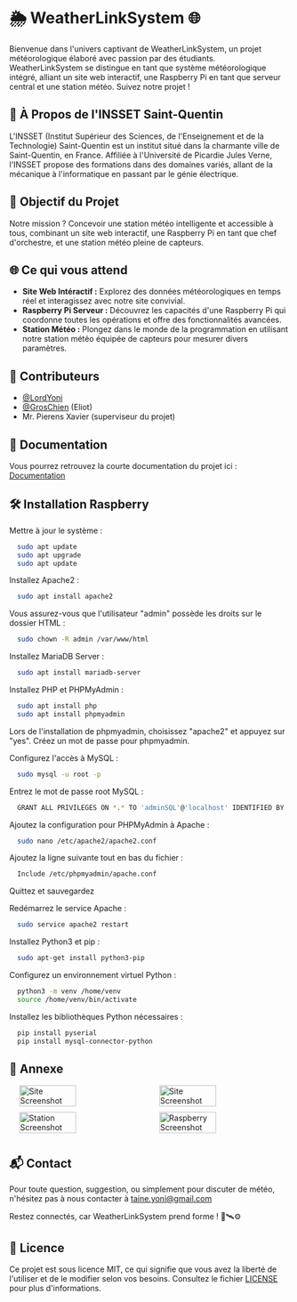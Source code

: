 # 🌦️ WeatherLinkSystem 🌐

Bienvenue dans l'univers captivant de WeatherLinkSystem, un projet météorologique élaboré avec passion par des étudiants. WeatherLinkSystem se distingue en tant que système météorologique intégré, alliant un site web interactif, une Raspberry Pi en tant que serveur central et une station météo. Suivez notre projet !

## 🏫 À Propos de l'INSSET Saint-Quentin

L'INSSET (Institut Supérieur des Sciences, de l'Enseignement et de la Technologie) Saint-Quentin est un institut situé dans la charmante ville de Saint-Quentin, en France. Affiliée à l'Université de Picardie Jules Verne, l'INSSET propose des formations dans des domaines variés, allant de la mécanique à l'informatique en passant par le génie électrique.

## 🚀 Objectif du Projet

Notre mission ? Concevoir une station météo intelligente et accessible à tous, combinant un site web interactif, une Raspberry Pi en tant que chef d'orchestre, et une station météo  pleine de capteurs.

## 🌐 Ce qui vous attend

- **Site Web Intéractif :** Explorez des données météorologiques en temps réel et interagissez avec notre site convivial.
- **Raspberry Pi Serveur :** Découvrez les capacités d'une Raspberry Pi qui coordonne toutes les opérations et offre des fonctionnalités avancées.
- **Station Météo  :** Plongez dans le monde de la programmation  en utilisant notre station météo équipée de capteurs pour mesurer divers paramètres.



## 👥 Contributeurs

- [@LordYoni](https://github.com/LordYoni)
- [@GrosChien](https://github.com/GrosChien) (Eliot)
- Mr. Pierens Xavier (superviseur du projet)
## 📃 Documentation
Vous pourrez retrouvez la courte documentation du projet ici :
[Documentation](https://github.com/LordYoni/WeatherLinkSystem/tree/main/documentation)


## 🛠️ Installation Raspberry


Mettre à jour le système :
```bash
  sudo apt update
  sudo apt upgrade
  sudo apt update
```
Installez Apache2 :
```bash
  sudo apt install apache2
```

Vous assurez-vous que l'utilisateur "admin" possède les droits sur le dossier HTML :
```bash
  sudo chown -R admin /var/www/html
```
Installez MariaDB Server :
```bash
  sudo apt install mariadb-server
```

Installez PHP et PHPMyAdmin :
```bash
  sudo apt install php
  sudo apt install phpmyadmin
```
Lors de l'installation de phpmyadmin, choisissez "apache2" et appuyez sur "yes".
Créez un mot de passe pour phpmyadmin.


Configurez l'accès à MySQL :
```bash
  sudo mysql -u root -p
```
Entrez le mot de passe root MySQL :
```bash
  GRANT ALL PRIVILEGES ON *.* TO 'adminSQL'@'localhost' IDENTIFIED BY 'StationSQL' WITH   GRANT OPTION;
```

Ajoutez la configuration pour PHPMyAdmin à Apache :
```bash
  sudo nano /etc/apache2/apache2.conf
```
Ajoutez la ligne suivante tout en bas du fichier :
```bash
  Include /etc/phpmyadmin/apache.conf
```
Quittez et sauvegardez

Redémarrez le service Apache :
```bash
  sudo service apache2 restart
```

Installez Python3 et pip :
```bash
  sudo apt-get install python3-pip
```

Configurez un environnement virtuel Python :
```bash
  python3 -m venv /home/venv
  source /home/venv/bin/activate
```

Installez les bibliothèques Python nécessaires :
```bash
  pip install pyserial
  pip install mysql-connector-python
```



## 🔗 Annexe

<div style="display: flex; flex-wrap: wrap; justify-content: space-around;">
  <img src="https://via.placeholder.com/468x300?text=Site" alt="Site Screenshot" style="width: 45%; margin-bottom: 10px; margin-left: 10px;">
  <img src="https://via.placeholder.com/468x300?text=Site" alt="Site Screenshot" style="width: 45%; margin-bottom: 10px;margin-left: 10px;">
  <img src="https://via.placeholder.com/468x300?text=Station" alt="Station Screenshot" style="width: 45%; margin-bottom: 10px;margin-left: 10px;">
  <img src="https://via.placeholder.com/468x300?text=Raspberry" alt="Raspberry Screenshot" style="width: 45%; margin-bottom: 10px;margin-left: 10px;">
</div>

[//]: # (![App Screenshot]&#40;https://via.placeholder.com/468x300?text=Site&#41;)

[//]: # (![App Screenshot]&#40;https://via.placeholder.com/468x300?text=Site&#41;)

[//]: # (![App Screenshot]&#40;https://via.placeholder.com/468x300?text=Station&#41;)

[//]: # (![App Screenshot]&#40;https://via.placeholder.com/468x300?text=Raspberry&#41;)
## 📬 Contact

Pour toute question, suggestion, ou simplement pour discuter de météo, n'hésitez pas à nous contacter à taine.yoni@gmail.com

Restez connectés, car WeatherLinkSystem prend forme ! 🌈🛰️⚙️

## 📝 Licence

Ce projet est sous licence MIT, ce qui signifie que vous avez la liberté de l'utiliser et de le modifier selon vos besoins. Consultez le fichier [LICENSE](https://github.com/LordYoni/WeatherLinkSystem/blob/main/LICENSE) pour plus d'informations.
